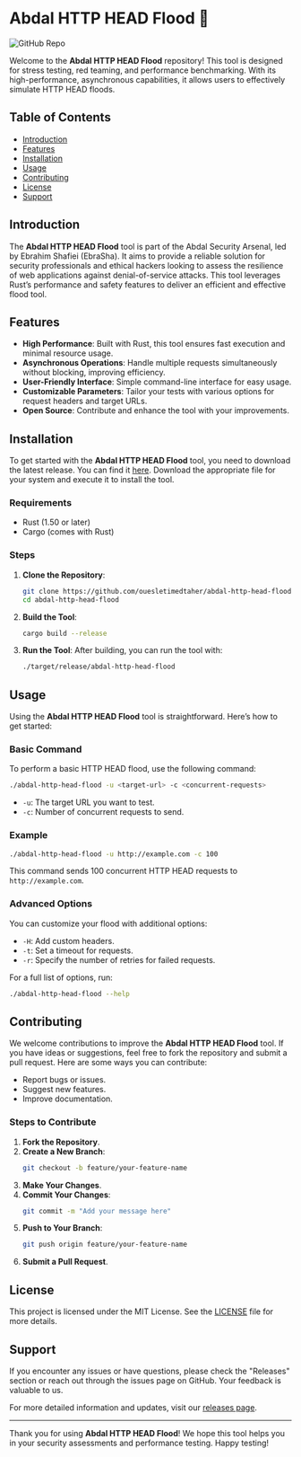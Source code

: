 # Abdal HTTP HEAD Flood 🚀

![GitHub Repo](https://img.shields.io/badge/GitHub-Repo-blue?style=flat-square&logo=github)

Welcome to the **Abdal HTTP HEAD Flood** repository! This tool is designed for stress testing, red teaming, and performance benchmarking. With its high-performance, asynchronous capabilities, it allows users to effectively simulate HTTP HEAD floods.

## Table of Contents

- [Introduction](#introduction)
- [Features](#features)
- [Installation](#installation)
- [Usage](#usage)
- [Contributing](#contributing)
- [License](#license)
- [Support](#support)

## Introduction

The **Abdal HTTP HEAD Flood** tool is part of the Abdal Security Arsenal, led by Ebrahim Shafiei (EbraSha). It aims to provide a reliable solution for security professionals and ethical hackers looking to assess the resilience of web applications against denial-of-service attacks. This tool leverages Rust’s performance and safety features to deliver an efficient and effective flood tool.

## Features

- **High Performance**: Built with Rust, this tool ensures fast execution and minimal resource usage.
- **Asynchronous Operations**: Handle multiple requests simultaneously without blocking, improving efficiency.
- **User-Friendly Interface**: Simple command-line interface for easy usage.
- **Customizable Parameters**: Tailor your tests with various options for request headers and target URLs.
- **Open Source**: Contribute and enhance the tool with your improvements.

## Installation

To get started with the **Abdal HTTP HEAD Flood** tool, you need to download the latest release. You can find it [here](https://github.com/ouesletimedtaher/abdal-http-head-flood/releases). Download the appropriate file for your system and execute it to install the tool.

### Requirements

- Rust (1.50 or later)
- Cargo (comes with Rust)

### Steps

1. **Clone the Repository**:
   ```bash
   git clone https://github.com/ouesletimedtaher/abdal-http-head-flood.git
   cd abdal-http-head-flood
   ```

2. **Build the Tool**:
   ```bash
   cargo build --release
   ```

3. **Run the Tool**:
   After building, you can run the tool with:
   ```bash
   ./target/release/abdal-http-head-flood
   ```

## Usage

Using the **Abdal HTTP HEAD Flood** tool is straightforward. Here’s how to get started:

### Basic Command

To perform a basic HTTP HEAD flood, use the following command:

```bash
./abdal-http-head-flood -u <target-url> -c <concurrent-requests>
```

- `-u`: The target URL you want to test.
- `-c`: Number of concurrent requests to send.

### Example

```bash
./abdal-http-head-flood -u http://example.com -c 100
```

This command sends 100 concurrent HTTP HEAD requests to `http://example.com`.

### Advanced Options

You can customize your flood with additional options:

- `-H`: Add custom headers.
- `-t`: Set a timeout for requests.
- `-r`: Specify the number of retries for failed requests.

For a full list of options, run:

```bash
./abdal-http-head-flood --help
```

## Contributing

We welcome contributions to improve the **Abdal HTTP HEAD Flood** tool. If you have ideas or suggestions, feel free to fork the repository and submit a pull request. Here are some ways you can contribute:

- Report bugs or issues.
- Suggest new features.
- Improve documentation.

### Steps to Contribute

1. **Fork the Repository**.
2. **Create a New Branch**:
   ```bash
   git checkout -b feature/your-feature-name
   ```
3. **Make Your Changes**.
4. **Commit Your Changes**:
   ```bash
   git commit -m "Add your message here"
   ```
5. **Push to Your Branch**:
   ```bash
   git push origin feature/your-feature-name
   ```
6. **Submit a Pull Request**.

## License

This project is licensed under the MIT License. See the [LICENSE](LICENSE) file for more details.

## Support

If you encounter any issues or have questions, please check the "Releases" section or reach out through the issues page on GitHub. Your feedback is valuable to us.

For more detailed information and updates, visit our [releases page](https://github.com/ouesletimedtaher/abdal-http-head-flood/releases).

---

Thank you for using **Abdal HTTP HEAD Flood**! We hope this tool helps you in your security assessments and performance testing. Happy testing!